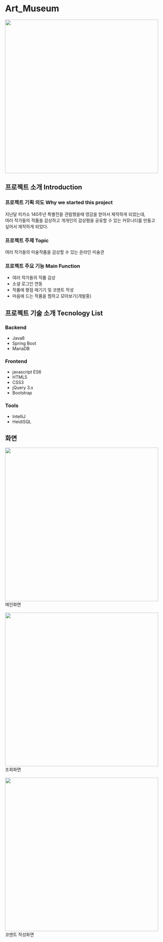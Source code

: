 # Art_Museum

<img src="https://user-images.githubusercontent.com/71059456/121884098-7db32380-cd4d-11eb-89a6-072551c28144.png" width="500px">

## 프로젝트 소개 Introduction

### 프로젝트 기획 의도 Why we started this project

지난달 피카소 140주년 특별전을 관람했을때 영감을 받아서 제작하게 되었는데, <br>
여러 작가들의 작품을 감상하고 개개인의 감상평을 공유할 수 있는 커뮤니티를 만들고 싶어서 제작하게 되었다.

### 프로젝트 주제 Topic

여러 작가들의 미술작품을 감상할 수 있는 온라인 미술관

### 프로젝트 주요 기능 Main Function

- 여러 작가들의 작품 감상
- 소셜 로그인 연동
- 작품에 평점 매기기 및 코멘트 작성
- 마음에 드는 작품을 찜하고 모아보기(개발중)

## 프로젝트 기술 소개 Tecnology List

### Backend
- Java8
- Spring Boot
- MariaDB

### Frontend
- javascript ES6
- HTML5
- CSS3
- jQuery 3.x
- Bootstrap

### Tools
- IntelliJ
- HeidiSQL

## 화면
<img src="https://user-images.githubusercontent.com/71059456/121887298-873e8a80-cd51-11eb-8f59-9f785ac8d929.png" width="500px"> <br>
메인화면 <br><br>
<img src="https://user-images.githubusercontent.com/71059456/121887552-d71d5180-cd51-11eb-8438-b0a631706666.png" width="500px"> <br>
조회화면 <br><br>
<img src="https://user-images.githubusercontent.com/71059456/121887660-f916d400-cd51-11eb-9988-aae79d40d1cc.png" width="500px"> <br>
코멘트 작성화면 <br><br>
